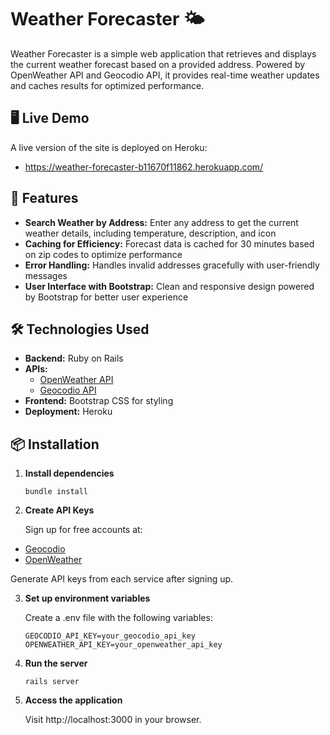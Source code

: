 # Weather Forecaster 🌤️

Weather Forecaster is a simple web application that retrieves and displays the current weather forecast based on a provided address. Powered by OpenWeather API and Geocodio API, it provides real-time weather updates and caches results for optimized performance.

## 🖥️ Live Demo
A live version of the site is deployed on Heroku:

- https://weather-forecaster-b11670f11862.herokuapp.com/

## 🚀 Features
- **Search Weather by Address:** Enter any address to get the current weather details, including temperature, description, and icon
- **Caching for Efficiency:** Forecast data is cached for 30 minutes based on zip codes to optimize performance
- **Error Handling:** Handles invalid addresses gracefully with user-friendly messages
- **User Interface with Bootstrap:** Clean and responsive design powered by Bootstrap for better user experience

## 🛠️ Technologies Used
- **Backend:** Ruby on Rails
- **APIs:**
  - [OpenWeather API](https://openweathermap.org/api)
  - [Geocodio API](https://www.geocod.io/docs/#introduction)
- **Frontend:** Bootstrap CSS for styling
- **Deployment:** Heroku

## 📦 Installation
1. **Install dependencies**
   ```
   bundle install
   ```
2. **Create API Keys**

   Sign up for free accounts at:
  - [Geocodio](https://www.geocod.io/)
  - [OpenWeather](https://openweathermap.org/)

   Generate API keys from each service after signing up.

3. **Set up environment variables**

   Create a .env file with the following variables:
   ```
   GEOCODIO_API_KEY=your_geocodio_api_key
   OPENWEATHER_API_KEY=your_openweather_api_key
   ```

4. **Run the server**

   ```
   rails server
   ```

5. **Access the application**

   Visit http://localhost:3000 in your browser.